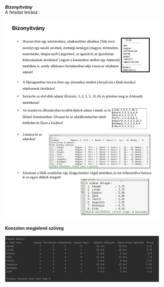 ***Bizonyítvány*** <br>
A feladat leírása :<br><br>
![Bizonyítvány](https://raw.githubusercontent.com/kobanya/Bizonyitvany/master/bizonyitvany.png) 
<br><br>
**Konzolon megjelenő szöveg**
<br><br>
![Konzol](https://raw.githubusercontent.com/kobanya/Bizonyitvany/master/konzol.png)

